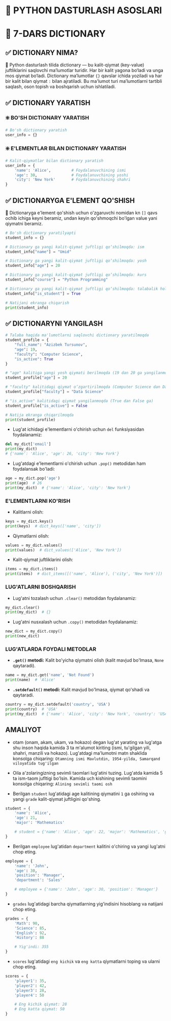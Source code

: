 # 🐍 PYTHON DASTURLASH ASOSLARI

# 🧩 7-DARS DICTIONARY

## ✅ DICTIONARY NIMA?

📌 Python dasturlash tilida dictionary — bu kalit-qiymat (key-value) juftliklarini saqlovchi ma’lumotlar turidir. Har bir kalit yagona bo‘ladi va unga mos qiymat bo‘ladi. Dictionary ma’lumotlar `{}` qavslar ichida yoziladi va har bir kalit bilan qiymat `:` bilan ajratiladi. Bu ma'lumot turi ma’lumotlarni tartibli saqlash, oson topish va boshqarish uchun ishlatiladi.

## ✅ DICTIONARY YARATISH

### ❇️ BO'SH DICTIONARY YARATISH

```python
# Bo'sh dictionary yaratish
user_info = {}
```

### ❇️ E'LEMENTLAR BILAN DICTIONARY YARATISH

```python
# Kalit-qiymatlar bilan dictionary yaratish
user_info = {
    'name': 'Alice',         # Foydalanuvchining ismi
    'age': 30,               # Foydalanuvchining yoshi
    'city': 'New York'       # Foydalanuvchining shahri
}
```

## ✅ DICTIONARYGA E'LEMENT QO'SHISH

📌 Dictionaryga e'lement qo'shish uchun o'zgaruvchi nomidan kn `[]` qavs ochib ichiga keyni beramiz, undan keyin qo'shmoqchi bo'lgan value yani qiymatni beramiz.

```python
# Bo'sh dictionary yaratilyapti
student_info = {}

# Dictionary ga yangi kalit-qiymat juftligi qo‘shilmoqda: ism
student_info["name"] = "Umid"

# Dictionary ga yangi kalit-qiymat juftligi qo‘shilmoqda: yosh
student_info["age"] = 20

# Dictionary ga yangi kalit-qiymat juftligi qo‘shilmoqda: kurs
student_info["course"] = "Python Programming"

# Dictionary ga yangi kalit-qiymat juftligi qo‘shilmoqda: talabalik holati
student_info["is_student"] = True

# Natijani ekranga chiqarish
print(student_info)
```

## ✅ DICTIONARYNI YANGILASH

```python
# Talaba haqida ma'lumotlarni saqlovchi dictionary yaratilmoqda
student_profile = {
    "full_name": "Azizbek Tursunov",
    "age": 19,
    "faculty": "Computer Science",
    "is_active": True
}

# "age" kalitiga yangi yosh qiymati berilmoqda (19 dan 20 ga yangilanmoqda)
student_profile["age"] = 20

# "faculty" kalitidagi qiymat o‘zgartirilmoqda (Computer Science dan Data Science ga)
student_profile["faculty"] = "Data Science"

# "is_active" kalitidagi qiymat yangilanmoqda (True dan False ga)
student_profile["is_active"] = False

# Natija ekranga chiqarilmoqda
print(student_profile)
```
- Lug'at ichidagi e'lementlarni o'chirish uchun `del` funksiyasidan foydalanamiz:
```python
del my_dict['email']
print(my_dict)
# {'name': 'Alice', 'age': 26, 'city': 'New York'}
```
- Lug'atdagi e'lementlarni o'chirish uchun `.pop()` metodidan ham foydalansak bo'ladi:
```python
age = my_dict.pop('age')
print(age)  # 26
print(my_dict)  # {'name': 'Alice', 'city': 'New York'}
```

### E'LEMENTLARNI KO'RISH
- Kalitlarni olish:
```python
keys = my_dict.keys()
print(keys)  # dict_keys(['name', 'city'])
```
- Qiymatlarni olish:
```python
values = my_dict.values()
print(values)  # dict_values(['Alice', 'New York'])
```
- Kalit-qiymat juftliklarini olish:
```python
items = my_dict.items()
print(items)  # dict_items([('name', 'Alice'), ('city', 'New York')])
```

### LUG'ATLARNI BOSHQARISH

- Lug'atni tozalash uchun `.clear()` metodidan foydalanamiz:
```python
my_dict.clear()
print(my_dict)  # {}
```
- Lug'atni nusxalash uchun `.copy()` metodidan foydalanamiz:
```python
new_dict = my_dict.copy()
print(new_dict)
```

### LUG'ATLARDA FOYDALI METODLAR
- **`.get()` metodi:** Kalit bo'yicha qiymatni olish (kalit mavjud bo'lmasa, `None` qaytaradi).
```python
name = my_dict.get('name', 'Not Found')
print(name)  # 'Alice'
```
- **`.setdefault()` metodi:** Kalit mavjud bo'lmasa, qiymat qo'shadi va qaytaradi.
```python
country = my_dict.setdefault('country', 'USA')
print(country)  # 'USA'
print(my_dict)  # {'name': 'Alice', 'city': 'New York', 'country': 'USA'}
```

## AMALIYOT

- otam (onam, akam, ukam, va hokazo) degan lug'at yarating va lug'atga shu inson haqida kamida 3 ta m'alumot kiriting (ismi, tu'gilgan yili, shahri, manzili va hokazo). Lug'atdagi ma'lumotni matn shaklida konsolga chiqaring: `Otamning ismi Mavlutdin, 1954-yilda, Samarqand viloyatida tug'ilgan`

- Oila a'zolaringizning sevimli taomlari lug'atini tuzing. Lug'atda kamida 5 ta ism-taom jufltigi bo'lsin. Kamida uch kishining sevimli taomini konsolga chiqaring: `Alining sevimli taomi osh`

- Berilgan `student` lug'atidagi age kalitining qiymatini `1` ga oshiring va yangi `grade` kalit-qiymat juftligini qo'shing.
```python
student = {
    'name': 'Alice',
    'age': 21,
    'major': 'Mathematics'

    # student = {'name': 'Alice', 'age': 22, 'major': 'Mathematics', 'grade': 'A'}
}
```

- Berilgan `employee` lug'atidan `department` kalitini o'chiring va yangi lug'atni chop eting.
```python
employee = {
    'name': 'John',
    'age': 30,
    'position': 'Manager',
    'department': 'Sales'

    # employee = {'name': 'John', 'age': 30, 'position': 'Manager'}
}
```

- `grades` lug'atidagi barcha qiymatlarning yig'indisini hisoblang va natijani chop eting.
```python
grades = {
    'Math': 90,
    'Science': 85,
    'English': 92,
    'History': 88

    # Yig'indi: 355
}
```

- `scores` lug'atidagi `eng kichik` va `eng katta` qiymatlarni toping va ularni chop eting.
```python
scores = {
    'player1': 35,
    'player2': 42,
    'player3': 28,
    'player4': 50

    # Eng kichik qiymat: 28
    # Eng katta qiymat: 50
}
```